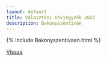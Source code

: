 ```yaml
---
layout: default
title: Választási névjegyzék 2022
description: Bakonyszentiván
---
```


{% include Bakonyszentivaan.html %}

[Vissza](./)